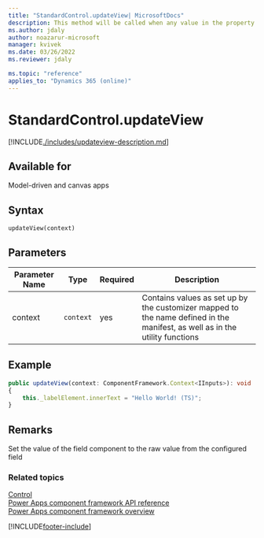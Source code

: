 ```yaml
---
title: "StandardControl.updateView| MicrosoftDocs"
description: This method will be called when any value in the property bag has changed. 
ms.author: jdaly
author: noazarur-microsoft
manager: kvivek
ms.date: 03/26/2022
ms.reviewer: jdaly

ms.topic: "reference"
applies_to: "Dynamics 365 (online)"
---
```

# StandardControl.updateView

[!INCLUDE[./includes/updateview-description.md](./includes/updateview-description.md)]

## Available for 

Model-driven and canvas apps

## Syntax

`updateView(context)`

## Parameters

| Parameter Name|Type|Required|Description|
| ------------- |----|--------|-----------|
|context|`context`|yes|Contains values as set up by the customizer mapped to the name defined in the manifest, as well as in the utility functions|

## Example

```TypeScript
public updateView(context: ComponentFramework.Context<IInputs>): void
{
    this._labelElement.innerText = "Hello World! (TS)";
}
```

## Remarks

Set the value of the field component to the raw value from the configured field


### Related topics

[Control](../control.md)<br/>
[Power Apps component framework API reference](../../reference/index.md)<br/>
[Power Apps component framework overview](../../overview.md)


[!INCLUDE[footer-include](../../../../includes/footer-banner.md)]